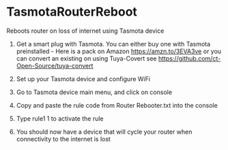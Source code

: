 # TasmotaRouterReboot
Reboots router on loss of internet using Tasmota device

1. Get a smart plug with Tasmota.
   You can either buy one with Tasmota preinstalled - Here is a pack on Amazon https://amzn.to/3EVA3ve
   or you can convert an existing on using Tuya-Covert see https://github.com/ct-Open-Source/tuya-convert

2. Set up your Tasmota device and configure WiFi
3. Go to Tasmota device main menu, and click on console
4. Copy and paste the rule code from Router Rebooter.txt into the console
5. Type rule1 1 to activate the rule
6. You should now have a device that will cycle your router when connectivity to the internet is lost
